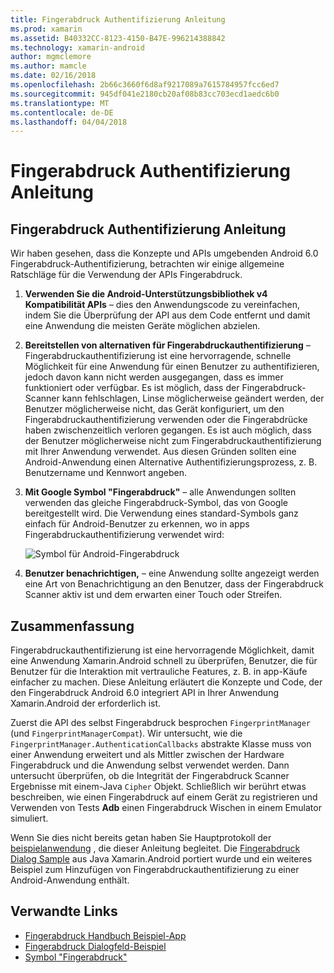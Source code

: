 ```yaml
---
title: Fingerabdruck Authentifizierung Anleitung
ms.prod: xamarin
ms.assetid: B40332CC-8123-4150-B47E-996214388842
ms.technology: xamarin-android
author: mgmclemore
ms.author: mamcle
ms.date: 02/16/2018
ms.openlocfilehash: 2b66c3660f6d8af9217089a7615784957fcc6ed7
ms.sourcegitcommit: 945df041e2180cb20af08b83cc703ecd1aedc6b0
ms.translationtype: MT
ms.contentlocale: de-DE
ms.lasthandoff: 04/04/2018
---
```

# <a name="fingerprint-authentication-guidance"></a>Fingerabdruck Authentifizierung Anleitung

## <a name="fingerprint-authentication-guidance"></a>Fingerabdruck Authentifizierung Anleitung

Wir haben gesehen, dass die Konzepte und APIs umgebenden Android 6.0 Fingerabdruck-Authentifizierung, betrachten wir einige allgemeine Ratschläge für die Verwendung der APIs Fingerabdruck.

1. **Verwenden Sie die Android-Unterstützungsbibliothek v4 Kompatibilität APIs** &ndash; dies den Anwendungscode zu vereinfachen, indem Sie die Überprüfung der API aus dem Code entfernt und damit eine Anwendung die meisten Geräte möglichen abzielen.
2. **Bereitstellen von alternativen für Fingerabdruckauthentifizierung** &ndash; Fingerabdruckauthentifizierung ist eine hervorragende, schnelle Möglichkeit für eine Anwendung für einen Benutzer zu authentifizieren, jedoch davon kann nicht werden ausgegangen, dass es immer funktioniert oder verfügbar. Es ist möglich, dass der Fingerabdruck-Scanner kann fehlschlagen, Linse möglicherweise geändert werden, der Benutzer möglicherweise nicht, das Gerät konfiguriert, um den Fingerabdruckauthentifizierung verwenden oder die Fingerabdrücke haben zwischenzeitlich verloren gegangen. Es ist auch möglich, dass der Benutzer möglicherweise nicht zum Fingerabdruckauthentifizierung mit Ihrer Anwendung verwendet. Aus diesen Gründen sollten eine Android-Anwendung einen Alternative Authentifizierungsprozess, z. B. Benutzername und Kennwort angeben.
3. **Mit Google Symbol "Fingerabdruck"** &ndash; alle Anwendungen sollten verwenden das gleiche Fingerabdruck-Symbol, das von Google bereitgestellt wird. Die Verwendung eines standard-Symbols ganz einfach für Android-Benutzer zu erkennen, wo in apps Fingerabdruckauthentifizierung verwendet wird: 
    
    ![Symbol für Android-Fingerabdruck](summary-images/ic-fp-40px.png)
    
4. **Benutzer benachrichtigen,** &ndash; eine Anwendung sollte angezeigt werden eine Art von Benachrichtigung an den Benutzer, dass der Fingerabdruck Scanner aktiv ist und dem erwarten einer Touch oder Streifen. 

## <a name="summary"></a>Zusammenfassung

Fingerabdruckauthentifizierung ist eine hervorragende Möglichkeit, damit eine Anwendung Xamarin.Android schnell zu überprüfen, Benutzer, die für Benutzer für die Interaktion mit vertrauliche Features, z. B. in app-Käufe einfacher zu machen. Diese Anleitung erläutert die Konzepte und Code, der den Fingerabdruck Android 6.0 integriert API in Ihrer Anwendung Xamarin.Android der erforderlich ist.

Zuerst die API des selbst Fingerabdruck besprochen `FingerprintManager` (und `FingerprintManagerCompat`). Wir untersucht, wie die `FingerprintManager.AuthenticationCallbacks` abstrakte Klasse muss von einer Anwendung erweitert und als Mittler zwischen der Hardware Fingerabdruck und die Anwendung selbst verwendet werden. Dann untersucht überprüfen, ob die Integrität der Fingerabdruck Scanner Ergebnisse mit einem-Java `Cipher` Objekt. Schließlich wir berührt etwas beschreiben, wie einen Fingerabdruck auf einem Gerät zu registrieren und Verwenden von Tests **Adb** einen Fingerabdruck Wischen in einem Emulator simuliert. 

Wenn Sie dies nicht bereits getan haben Sie Hauptprotokoll der [beispielanwendung](https://github.com/xamarin/monodroid-samples/tree/master/FingerprintGuide) , die dieser Anleitung begleitet. Die [Fingerabdruck Dialog Sample](https://developer.xamarin.com/samples/monodroid/android-m/FingerprintDialog/) aus Java Xamarin.Android portiert wurde und ein weiteres Beispiel zum Hinzufügen von Fingerabdruckauthentifizierung zu einer Android-Anwendung enthält.



## <a name="related-links"></a>Verwandte Links

- [Fingerabdruck Handbuch Beispiel-App](https://github.com/xamarin/monodroid-samples/tree/master/FingerprintGuide)
- [Fingerabdruck Dialogfeld-Beispiel](https://developer.xamarin.com/samples/monodroid/android-m/FingerprintDialog/)
- [Symbol "Fingerabdruck"](https://developer.android.comhttps://developer.xamarin.com/samples/FingerprintDialog/res/drawable-hdpi/ic_fp_40px.html)
